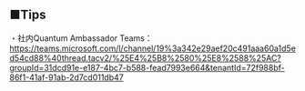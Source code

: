 ## ■Tips
・社内Quantum Ambassador Teams：https://teams.microsoft.com/l/channel/19%3a342e29aef20c491aaa60a1d5ed54cd88%40thread.tacv2/%25E4%25B8%2580%25E8%2588%25AC?groupId=31dcd91e-e187-4bc7-b588-fead7993e664&tenantId=72f988bf-86f1-41af-91ab-2d7cd011db47

